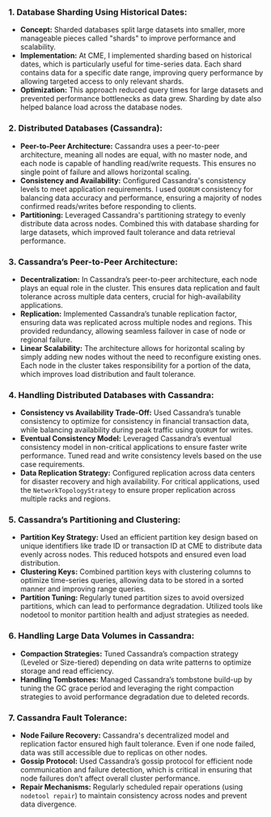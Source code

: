 ### 1. Database Sharding Using Historical Dates:

- **Concept:** Sharded databases split large datasets into smaller, more manageable pieces called "shards" to improve performance and scalability.
- **Implementation:** At CME, I implemented sharding based on historical dates, which is particularly useful for time-series data. Each shard contains data for a specific date range, improving query performance by allowing targeted access to only relevant shards.
- **Optimization:** This approach reduced query times for large datasets and prevented performance bottlenecks as data grew. Sharding by date also helped balance load across the database nodes.

### 2. Distributed Databases (Cassandra):

- **Peer-to-Peer Architecture:** Cassandra uses a peer-to-peer architecture, meaning all nodes are equal, with no master node, and each node is capable of handling read/write requests. This ensures no single point of failure and allows horizontal scaling.
- **Consistency and Availability:** Configured Cassandra's consistency levels to meet application requirements. I used `QUORUM` consistency for balancing data accuracy and performance, ensuring a majority of nodes confirmed reads/writes before responding to clients.
- **Partitioning:** Leveraged Cassandra's partitioning strategy to evenly distribute data across nodes. Combined this with database sharding for large datasets, which improved fault tolerance and data retrieval performance.

### 3. Cassandra’s Peer-to-Peer Architecture:

- **Decentralization:** In Cassandra’s peer-to-peer architecture, each node plays an equal role in the cluster. This ensures data replication and fault tolerance across multiple data centers, crucial for high-availability applications.
- **Replication:** Implemented Cassandra’s tunable replication factor, ensuring data was replicated across multiple nodes and regions. This provided redundancy, allowing seamless failover in case of node or regional failure.
- **Linear Scalability:** The architecture allows for horizontal scaling by simply adding new nodes without the need to reconfigure existing ones. Each node in the cluster takes responsibility for a portion of the data, which improves load distribution and fault tolerance.

### 4. Handling Distributed Databases with Cassandra:

- **Consistency vs Availability Trade-Off:** Used Cassandra’s tunable consistency to optimize for consistency in financial transaction data, while balancing availability during peak traffic using `QUORUM` for writes.
- **Eventual Consistency Model:** Leveraged Cassandra’s eventual consistency model in non-critical applications to ensure faster write performance. Tuned read and write consistency levels based on the use case requirements.
- **Data Replication Strategy:** Configured replication across data centers for disaster recovery and high availability. For critical applications, used the `NetworkTopologyStrategy` to ensure proper replication across multiple racks and regions.

### 5. Cassandra’s Partitioning and Clustering:

- **Partition Key Strategy:** Used an efficient partition key design based on unique identifiers like trade ID or transaction ID at CME to distribute data evenly across nodes. This reduced hotspots and ensured even load distribution.
- **Clustering Keys:** Combined partition keys with clustering columns to optimize time-series queries, allowing data to be stored in a sorted manner and improving range queries.
- **Partition Tuning:** Regularly tuned partition sizes to avoid oversized partitions, which can lead to performance degradation. Utilized tools like nodetool to monitor partition health and adjust strategies as needed.

### 6. Handling Large Data Volumes in Cassandra:

- **Compaction Strategies:** Tuned Cassandra’s compaction strategy (Leveled or Size-tiered) depending on data write patterns to optimize storage and read efficiency.
- **Handling Tombstones:** Managed Cassandra’s tombstone build-up by tuning the GC grace period and leveraging the right compaction strategies to avoid performance degradation due to deleted records.

### 7. Cassandra Fault Tolerance:

- **Node Failure Recovery:** Cassandra's decentralized model and replication factor ensured high fault tolerance. Even if one node failed, data was still accessible due to replicas on other nodes.
- **Gossip Protocol:** Used Cassandra’s gossip protocol for efficient node communication and failure detection, which is critical in ensuring that node failures don’t affect overall cluster performance.
- **Repair Mechanisms:** Regularly scheduled repair operations (using `nodetool repair`) to maintain consistency across nodes and prevent data divergence.
